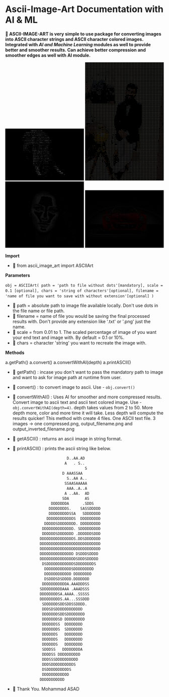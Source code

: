 
# Ascii-Image-Art Documentation with AI & ML


**🌱 ASCII-IMAGE-ART is very simple to use package for converting images into ASCII character strings and ASCII character colored images. Integrated with *AI and Machine Learning* modules as well to provide better and smoother results. Can achieve better compression and smoother edges as well with AI module.**


<img alt="Elephant ASCII Conversion" src="https://raw.githubusercontent.com/txtasad/Ascii-Image-Art/main/elephant.png?raw=true" width="250" /> <img alt="Human ASCII Conversion" src="https://raw.githubusercontent.com/txtasad/Ascii-Image-Art/main/human_inverted.png?raw=true" width="250" /> <img alt="Female ASCII Conversion" src="https://raw.githubusercontent.com/txtasad/Ascii-Image-Art/main/female.png?raw=true" width="250" /> <img alt="Female ASCII Conversion" src="https://raw.githubusercontent.com/txtasad/Ascii-Image-Art/main/porche.png?raw=true" width="250" />


**Import**

- 🔗 from ascii_image_art import ASCIIArt


**Parameters**

```obj = ASCIIArt( path = 'path to file without dots'[mandatory], scale = 0.1 [optional], chars = 'string of characters'[optional], filename = 'name of file you want to save with without extension'[optional] )```

- 🔗 path = absolute path to image file available locally. Don't use dots in the file name or file path. 
- 🔗 filename = name of file you would be saving the final processed results with. Don't provide any extension like '.txt' or '.png' just the name.
- 🔗 scale = from 0.01 to 1. The scaled percentage of image of you want your end text and image with. By default = 0.1 or 10%.
- 🔗 chars = character 'string' you want to recreate the image with.


**Methods**

a.getPath()
a.convert()
a.convertWithAI(depth)
a.printASCII()
- 🔗 getPath() : incase you don't want to pass the mandatory path to image and want to ask for image path at runtime from user. 
- 🔗 convert() : to convert image to ascii. Use - `obj.convert()`
- 🔗 convertWithAI() : Uses AI for smoother and more compressed results. Convert image to ascii text and ascii text colored image. Use - `obj.convertWithAI(depth=4)`. depth takes values from 2 to 50. More depth more, color and more time it will take. Less depth will compute the results quicker! This method with create 4 files. One ASCII text file. 3 images -> one compressed.png, output_filename.png and output_inverted_filename.png
- 🔗 getASCII() : returns an ascii image in string format.
- 🔗 printASCII() : prints the ascii string like below.



                                                                         
                                                                         
                              D..AA.AD                                   
                             A   . S..                                   
                                      S                                  
                            D AAASSAA                                    
                              S..AA A..                                  
                             SSAASAAAAA                                  
                              AAA..A..A                                  
                             A ..AA.  AD                                 
                            SDA       AS                                 
                       DDDDDDDA      .SDDS                               
                      DDDDDDDDS.    SASSDDDDD                            
                      DDDDDDDDDSSA   SDDDDDDD                            
                     DDDDDDDDDDDDS  DDDDDDDDD                            
                    DDDDDSDDDDDDDD. DDDDDDDDD                            
                   DDDDDDDDDDDDDD. SDDDDDDDDD                            
                   DDDDDDSDDDDDDD .DDDDDDSDDD                            
                  DDDDDDDDDDDDDDDS.DDSDDDDDDD                            
                  DDDDDDDDDDDDDDDDDDDDDDDDDDD                            
                  DDDDDDDDDDDDDDDDDDDDDDDDDDD                            
                  DDDDDDDDDDDDDDD DSDDDSDDDD                             
                  DDDDDDDDDDDDDDDDSDDDSDDDDD                             
                   DSDDDDDDDDDDDDSDDDDDDDDS                              
                    DDDDDDDDDDDDSDDDDDDDDD                               
                    DDDDDDDDDDDD DDDDDDDD                                
                    DSDDDSDSDDDD.DDDDDDD                                 
                   DDDDDDDDDDDA.AAADDDSS                                 
                  SDDDDDDDDDAAA .AAADSSS                                 
                  DDDDDDDDSA.AAAA..SSSSS                                 
                  DDDDDDDDDS.AA...SSSDDD                                 
                   SDDDDDDSDDSDDSSDDDD.                                  
                   DDDSDSDDDDDDDDDDDD                                    
                   DDDDDDDSDDSDDDDDDDD                                   
                   DDDDDDDSD DDDDDDDDD                                   
                   DDDDDDSS  DDDDDDDD                                    
                   DDDDDDDS  SDDDDDDD                                    
                   DDDDDDS   DDDDDDDD                                    
                   DDDDDDS   DDDDDDDD                                    
                   DDDDDDS   DDDDDDDD                                    
                   SDDDSS   DDDDDDDDA                                    
                   DDDDSS DDDDDDDDDD                                     
                   DDDSSSDDDDDDDDDD                                      
                   DDDSDDDDDDDDDDS                                       
                   DSDDDDDDDDDDS                                         
                   DDDDDDDDDDDD                                          
                  DDDDDDDDDDD                                            



- 💞️ Thank You. Mohammad ASAD


